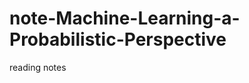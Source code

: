 note-Machine-Learning-a-Probabilistic-Perspective
=================================================

reading notes